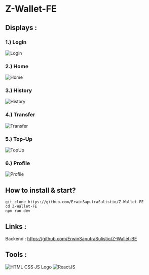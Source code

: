 # Z-Wallet-FE

## Displays :  
### 1.) Login  
![Login](https://user-images.githubusercontent.com/77045083/117056856-fc787200-ad46-11eb-8329-9d9aac0cf244.png)  
### 2.) Home  
![Home](https://user-images.githubusercontent.com/77045083/117717734-642a3380-b205-11eb-93ba-89c8bdb90d6b.png)
### 3.) History  
![History](https://user-images.githubusercontent.com/77045083/117717744-67252400-b205-11eb-88bf-f3b6df35b43c.png)
### 4.) Transfer  
![Transfer](https://user-images.githubusercontent.com/77045083/117717753-6ab8ab00-b205-11eb-9411-351e81aca24f.png)
### 5.) Top-Up  
![TopUp](https://user-images.githubusercontent.com/77045083/117056905-07330700-ad47-11eb-9ed7-a144bc6d00b4.png)  
### 6.) Profile  
![Profile](https://user-images.githubusercontent.com/77045083/117056914-08fcca80-ad47-11eb-952a-d08814ec1f3d.png)  

## How to install & start?  
    git clone https://github.com/ErwinSaputraSulistio/Z-Wallet-FE
    cd Z-Wallet-FE
    npm run dev

## Links :  
Backend : https://github.com/ErwinSaputraSulistio/Z-Wallet-BE  

## Tools :  
![HTML CSS JS Logo](https://user-images.githubusercontent.com/77045083/110452347-ad6fe100-80f7-11eb-94ab-c86a935c6e1f.png)
![ReactJS](https://user-images.githubusercontent.com/77045083/118378083-645a7280-b5fb-11eb-84b3-92d0b0e09e57.png)
